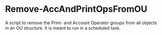# Remove-AccAndPrintOpsFromOU
A script to remove the Print- and Account Operator groups from all objects in an OU structure. It is meant to run in a scheduled task.
